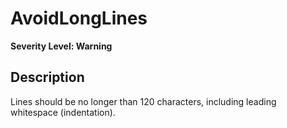 # AvoidLongLines

**Severity Level: Warning**

## Description

Lines should be no longer than 120 characters, including leading whitespace (indentation).

